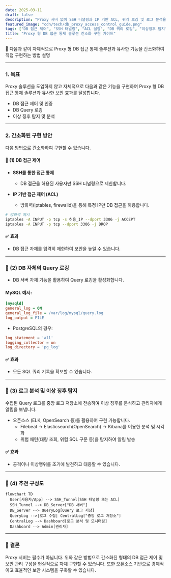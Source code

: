 ```yaml
---
date: 2025-03-11
draft: false
description: "Proxy 서버 없이 SSH 터널링과 IP 기반 ACL, 쿼리 로깅 및 로그 분석을 활용해 DB 접근 제어를 간소화하여 구축하는 가이드"
featured_image: "cdn/tech/db_proxy_access_control_guide.png"
tags: ["DB 접근 제어", "SSH 터널링", "ACL 설정", "DB 쿼리 로깅", "이상징후 탐지", "보안 관리"]
title: "Proxy 형 DB 접근 통제 솔루션 간소화 구현 가이드"
---
```



📕 다음과 같이 자체적으로 Proxy 형 DB 접근 통제 솔루션과 유사한 기능을 간소화하여 직접 구현하는 방법 설명



---

### 1. 목표

Proxy 솔루션을 도입하지 않고 자체적으로 다음과 같은 기능을 구현하여 Proxy 형 DB 접근 통제 솔루션과 유사한 보안 효과를 달성합니다.

- DB 접근 제어 및 인증
- DB Query 로깅
- 이상 징후 탐지 및 분석

---

### 2. 간소화된 구현 방안

다음 방법으로 간소화하여 구현할 수 있습니다.

#### 📌 (1) DB 접근 제어

- **SSH를 통한 접근 통제**

  - DB 접근을 허용된 사용자만 SSH 터널링으로 제한합니다.

- **IP 기반 접근 제어 (ACL)**

  - 방화벽(iptables, firewalld)을 통해 특정 IP만 DB 접근을 허용합니다.

```bash
# 방화벽 예시
iptables -A INPUT -p tcp -s 허용_IP --dport 3306 -j ACCEPT
iptables -A INPUT -p tcp --dport 3306 -j DROP
```

#### ✅ 효과

- DB 접근 자체를 엄격히 제한하여 보안을 높일 수 있습니다.

---

### 📌 (2) DB 자체의 Query 로깅

- DB 서버 자체 기능을 활용하여 Query 로깅을 활성화합니다.

#### MySQL 예시:

```ini
[mysqld]
general_log = ON
general_log_file = /var/log/mysql/query.log
log_output = FILE
```

- PostgreSQL의 경우:

```conf
log_statement = 'all'
logging_collector = on
log_directory = 'pg_log'
```

#### ✅ 효과

- 모든 SQL 쿼리 기록을 확보할 수 있습니다.

---

### 📌 (3) 로그 분석 및 이상 징후 탐지

수집된 Query 로그를 중앙 로그 저장소에 전송하여 이상 징후를 분석하고 관리자에게 알림을 보냅니다.

- 오픈소스 (ELK, OpenSearch 등)를 활용하여 구현 가능합니다.
  - Filebeat → Elasticsearch(OpenSearch) → Kibana를 이용한 분석 및 시각화
  - 위험 패턴(대량 조회, 위험 SQL 구문 등)을 탐지하여 알림 발송

#### ✅ 효과

- 공격이나 이상행위를 조기에 발견하고 대응할 수 있습니다.

---

### 📌 (4) 추천 구성도

```mermaid
flowchart TD
  User[사용자/App] --> SSH_Tunnel[SSH 터널링 또는 ACL]
  SSH_Tunnel --> DB_Server["DB 서버"]
  DB_Server --> QueryLog[Query 로그 저장]
  QueryLog -->|로그 수집| CentralLog["중앙 로그 저장소"]
  CentralLog --> Dashboard[로그 분석 및 모니터링]
  Dashboard --> Admin[관리자]
```

---

### 📌 결론

Proxy 서버는 필수가 아닙니다. 위와 같은 방법으로 간소화된 형태의 DB 접근 제어 및 보안 관리 구성을 현실적으로 자체 구현할 수 있습니다. 또한 오픈소스 기반으로 경제적이고 효율적인 보안 시스템을 구축할 수 있습니다.
